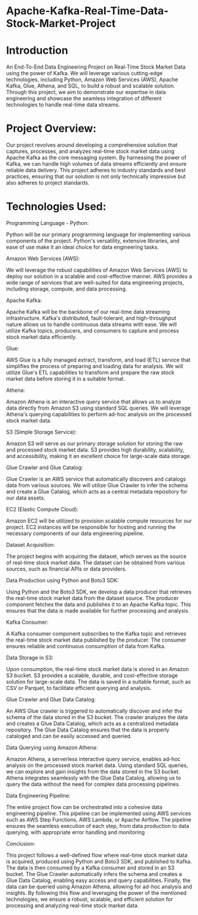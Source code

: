 # Apache-Kafka-Real-Time-Data-Stock-Market-Project

# Introduction 

An End-To-End Data Engineering Project on Real-Time Stock Market Data using the power of Kafka. We will leverage various cutting-edge technologies, including Python, Amazon Web Services (AWS), Apache Kafka, Glue, Athena, and SQL, to build a robust and scalable solution. Through this project, we aim to demonstrate our expertise in data engineering and showcase the seamless integration of different technologies to handle real-time data streams.

# Project Overview:

Our project revolves around developing a comprehensive solution that captures, processes, and analyzes real-time stock market data using Apache Kafka as the core messaging system. By harnessing the power of Kafka, we can handle high volumes of data streams efficiently and ensure reliable data delivery. This project adheres to industry standards and best practices, ensuring that our solution is not only technically impressive but also adheres to project standards.

# Technologies Used:

Programming Language - Python:

Python will be our primary programming language for implementing various components of the project. Python's versatility, extensive libraries, and ease of use make it an ideal choice for data engineering tasks.

Amazon Web Services (AWS):

We will leverage the robust capabilities of Amazon Web Services (AWS) to deploy our solution in a scalable and cost-effective manner. AWS provides a wide range of services that are well-suited for data engineering projects, including storage, compute, and data processing.

Apache Kafka:

Apache Kafka will be the backbone of our real-time data streaming infrastructure. Kafka's distributed, fault-tolerant, and high-throughput nature allows us to handle continuous data streams with ease. We will utilize Kafka topics, producers, and consumers to capture and process stock market data efficiently.

Glue:

AWS Glue is a fully managed extract, transform, and load (ETL) service that simplifies the process of preparing and loading data for analysis. We will utilize Glue's ETL capabilities to transform and prepare the raw stock market data before storing it in a suitable format.

Athena:

Amazon Athena is an interactive query service that allows us to analyze data directly from Amazon S3 using standard SQL queries. We will leverage Athena's querying capabilities to perform ad-hoc analysis on the processed stock market data.

S3 (Simple Storage Service):

Amazon S3 will serve as our primary storage solution for storing the raw and processed stock market data. S3 provides high durability, scalability, and accessibility, making it an excellent choice for large-scale data storage.

Glue Crawler and Glue Catalog:

Glue Crawler is an AWS service that automatically discovers and catalogs data from various sources. We will utilize Glue Crawler to infer the schema and create a Glue Catalog, which acts as a central metadata repository for our data assets.

EC2 (Elastic Compute Cloud):

Amazon EC2 will be utilized to provision scalable compute resources for our project. EC2 instances will be responsible for hosting and running the necessary components of our data engineering pipeline.


Dataset Acquisition:

The project begins with acquiring the dataset, which serves as the source of real-time stock market data. The dataset can be obtained from various sources, such as financial APIs or data providers.

Data Production using Python and Boto3 SDK:

Using Python and the Boto3 SDK, we develop a data producer that retrieves the real-time stock market data from the dataset source. The producer component fetches the data and publishes it to an Apache Kafka topic. This ensures that the data is made available for further processing and analysis.

Kafka Consumer:

A Kafka consumer component subscribes to the Kafka topic and retrieves the real-time stock market data published by the producer. The consumer ensures reliable and continuous consumption of data from Kafka.

Data Storage in S3:

Upon consumption, the real-time stock market data is stored in an Amazon S3 bucket. S3 provides a scalable, durable, and cost-effective storage solution for large-scale data. The data is saved in a suitable format, such as CSV or Parquet, to facilitate efficient querying and analysis.

Glue Crawler and Glue Data Catalog:

An AWS Glue crawler is triggered to automatically discover and infer the schema of the data stored in the S3 bucket. The crawler analyzes the data and creates a Glue Data Catalog, which acts as a centralized metadata repository. The Glue Data Catalog ensures that the data is properly cataloged and can be easily accessed and queried.

Data Querying using Amazon Athena:

Amazon Athena, a serverless interactive query service, enables ad-hoc analysis on the processed stock market data. Using standard SQL queries, we can explore and gain insights from the data stored in the S3 bucket. Athena integrates seamlessly with the Glue Data Catalog, allowing us to query the data without the need for complex data processing pipelines.

Data Engineering Pipeline:

The entire project flow can be orchestrated into a cohesive data engineering pipeline. This pipeline can be implemented using AWS services such as AWS Step Functions, AWS Lambda, or Apache Airflow. The pipeline ensures the seamless execution of each step, from data production to data querying, with appropriate error handling and monitoring

Conclusion:

This project follows a well-defined flow where real-time stock market data is acquired, produced using Python and Boto3 SDK, and published to Kafka. The data is then consumed by a Kafka consumer and stored in an S3 bucket. The Glue Crawler automatically infers the schema and creates a Glue Data Catalog, enabling easy access and query capabilities. Finally, the data can be queried using Amazon Athena, allowing for ad-hoc analysis and insights. By following this flow and leveraging the power of the mentioned technologies, we ensure a robust, scalable, and efficient solution for processing and analyzing real-time stock market data.


